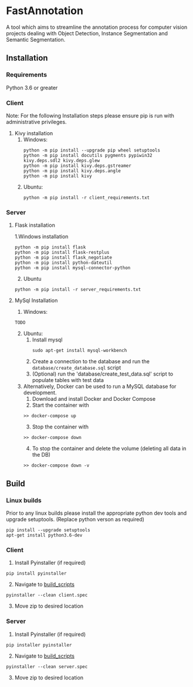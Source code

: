 # FastAnnotation
A tool which aims to streamline the annotation process for computer vision projects dealing with Object Detection, Instance Segmentation and Semantic Segmentation.


## Installation 
### Requirements
Python 3.6 or greater

### Client
Note: For the following Installation steps please ensure pip is run with administrative privileges.

1. Kivy installation
    1. Windows:
        ```
        python -m pip install --upgrade pip wheel setuptools
        python -m pip install docutils pygments pypiwin32 kivy.deps.sdl2 kivy.deps.glew
        python -m pip install kivy.deps.gstreamer
        python -m pip install kivy.deps.angle
        python -m pip install kivy
        ```
    2. Ubuntu:
        ```
        python -m pip install -r client_requirements.txt
        ```

### Server
1. Flask installation
    
    1.Windows installation 
    ```
    python -m pip install flask
    python -m pip install flask-restplus
    python -m pip install flask_negotiate
    python -m pip install python-dateutil
    python -m pip install mysql-connector-python
    ```
   2. Ubuntu
   
   ```
   python -m pip install -r server_requirements.txt
   ```

2. MySql Installation
    1. Windows:
    ```
    TODO
    ```
    2. Ubuntu:
        1. Install mysql
            ```
            sudo apt-get install mysql-workbench
            ```
        1. Create a connection to the database and run the `database/create_database.sql` script
        1. (Optional) run the 'database/create_test_data.sql' script to populate tables with test data
    3. Alternatively, Docker can be used to run a MySQL database for development. 
        1. Download and install Docker and Docker Compose
        2. Start the container with
        ```
       >> docker-compose up
       ```
       3. Stop the container with
       ```
       >> docker-compose down
       ```
       4. To stop the container and delete the volume (deleting all data in the DB)
       ```
       >> docker-compose down -v
       ```
## Build

### Linux builds
Prior to any linux builds please install the appropriate python dev tools and upgrade setuptools. (Replace python verson as required)
```
pip install --upgrade setuptools
apt-get install python3.6-dev
```
### Client
1. Install Pyinstaller (if required)
```
pip install pyinstaller
```
2. Navigate to [build_scripts](build_scripts)
```
pyinstaller --clean client.spec
```
3. Move zip to desired location
### Server
1. Install Pyinstaller (if required)
```
pip installer pyinstaller
```
2. Navigate to [build_scripts](build_scripts)
```
pyinstaller --clean server.spec
```
3. Move zip to desired location
